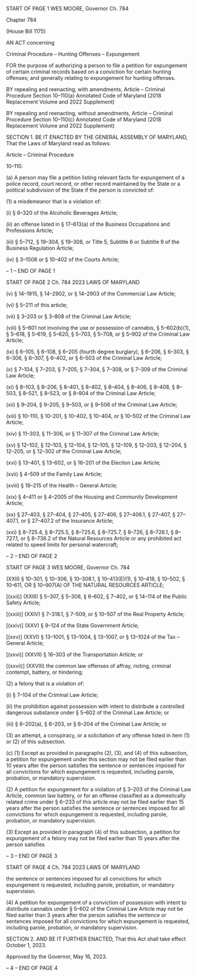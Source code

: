START OF PAGE 1
WES MOORE, Governor Ch. 784

Chapter 784

(House Bill 1175)

AN ACT concerning

Criminal Procedure – Hunting Offenses – Expungement

FOR the purpose of authorizing a person to file a petition for expungement of certain
criminal records based on a conviction for certain hunting offenses; and generally
relating to expungement for hunting offenses.

BY repealing and reenacting, with amendments,
Article – Criminal Procedure
Section 10–110(a)
Annotated Code of Maryland
(2018 Replacement Volume and 2022 Supplement)

BY repealing and reenacting, without amendments,
Article – Criminal Procedure
Section 10–110(c)
Annotated Code of Maryland
(2018 Replacement Volume and 2022 Supplement)

SECTION 1. BE IT ENACTED BY THE GENERAL ASSEMBLY OF MARYLAND,
That the Laws of Maryland read as follows:

Article – Criminal Procedure

10–110.

(a) A person may file a petition listing relevant facts for expungement of a police
record, court record, or other record maintained by the State or a political subdivision of
the State if the person is convicted of:

(1) a misdemeanor that is a violation of:

(i) § 6–320 of the Alcoholic Beverages Article;

(ii) an offense listed in § 17–613(a) of the Business Occupations and
Professions Article;

(iii) § 5–712, § 19–304, § 19–308, or Title 5, Subtitle 6 or Subtitle 9 of
the Business Regulation Article;

(iv) § 3–1508 or § 10–402 of the Courts Article;

– 1 –
END OF PAGE 1

START OF PAGE 2
Ch. 784 2023 LAWS OF MARYLAND

(v) § 14–1915, § 14–2902, or § 14–2903 of the Commercial Law
Article;

(vi) § 5–211 of this article;

(vii) § 3–203 or § 3–808 of the Criminal Law Article;

(viii) § 5–601 not involving the use or possession of cannabis, §
5–602(b)(1), § 5–618, § 5–619, § 5–620, § 5–703, § 5–708, or § 5–902 of the Criminal Law
Article;

(ix) § 6–105, § 6–108, § 6–205 (fourth degree burglary), § 6–206, §
6–303, § 6–306, § 6–307, § 6–402, or § 6–503 of the Criminal Law Article;

(x) § 7–104, § 7–203, § 7–205, § 7–304, § 7–308, or § 7–309 of the
Criminal Law Article;

(xi) § 8–103, § 8–206, § 8–401, § 8–402, § 8–404, § 8–406, § 8–408, §
8–503, § 8–521, § 8–523, or § 8–904 of the Criminal Law Article;

(xii) § 9–204, § 9–205, § 9–503, or § 9–506 of the Criminal Law Article;

(xiii) § 10–110, § 10–201, § 10–402, § 10–404, or § 10–502 of the
Criminal Law Article;

(xiv) § 11–303, § 11–306, or § 11–307 of the Criminal Law Article;

(xv) § 12–102, § 12–103, § 12–104, § 12–105, § 12–109, § 12–203, §
12–204, § 12–205, or § 12–302 of the Criminal Law Article;

(xvi) § 13–401, § 13–602, or § 16–201 of the Election Law Article;

(xvii) § 4–509 of the Family Law Article;

(xviii) § 18–215 of the Health – General Article;

(xix) § 4–411 or § 4–2005 of the Housing and Community Development
Article;

(xx) § 27–403, § 27–404, § 27–405, § 27–406, § 27–406.1, § 27–407, §
27–407.1, or § 27–407.2 of the Insurance Article;

(xxi) § 8–725.4, § 8–725.5, § 8–725.6, § 8–725.7, § 8–726, § 8–726.1, §
8–727.1, or § 8–738.2 of the Natural Resources Article or any prohibited act related to speed
limits for personal watercraft;

– 2 –
END OF PAGE 2

START OF PAGE 3
WES MOORE, Governor Ch. 784

(XXII) § 10–301, § 10–306, § 10–308.1, §
10–413(E)(1), § 10–418, § 10–502, § 10–611, OR § 10–907(A) OF THE NATURAL
RESOURCES ARTICLE;

[(xxii)] (XXIII) § 5–307, § 5–308, § 6–602, § 7–402, or §
14–114 of the Public Safety Article;

[(xxiii)] (XXIV) § 7–318.1, § 7–509, or § 10–507 of the Real Property
Article;

[(xxiv)] (XXV) § 9–124 of the State Government Article;

[(xxv)] (XXVI) § 13–1001, § 13–1004, § 13–1007, or §
13–1024 of the Tax – General Article;

[(xxvi)] (XXVII) § 16–303 of the Transportation Article; or

[(xxvii)] (XXVIII) the common law offenses of affray, rioting, criminal
contempt, battery, or hindering;

(2) a felony that is a violation of:

(i) § 7–104 of the Criminal Law Article;

(ii) the prohibition against possession with intent to distribute a
controlled dangerous substance under § 5–602 of the Criminal Law Article; or

(iii) § 6–202(a), § 6–203, or § 6–204 of the Criminal Law Article; or

(3) an attempt, a conspiracy, or a solicitation of any offense listed in item
(1) or (2) of this subsection.

(c) (1) Except as provided in paragraphs (2), (3), and (4) of this subsection, a
petition for expungement under this section may not be filed earlier than 10 years after the
person satisfies the sentence or sentences imposed for all convictions for which
expungement is requested, including parole, probation, or mandatory supervision.

(2) A petition for expungement for a violation of § 3–203 of the Criminal
Law Article, common law battery, or for an offense classified as a domestically related crime
under § 6–233 of this article may not be filed earlier than 15 years after the person satisfies
the sentence or sentences imposed for all convictions for which expungement is requested,
including parole, probation, or mandatory supervision.

(3) Except as provided in paragraph (4) of this subsection, a petition for
expungement of a felony may not be filed earlier than 15 years after the person satisfies

– 3 –
END OF PAGE 3

START OF PAGE 4
Ch. 784 2023 LAWS OF MARYLAND

the sentence or sentences imposed for all convictions for which expungement is requested,
including parole, probation, or mandatory supervision.

(4) A petition for expungement of a conviction of possession with intent to
distribute cannabis under § 5–602 of the Criminal Law Article may not be filed earlier than
3 years after the person satisfies the sentence or sentences imposed for all convictions for
which expungement is requested, including parole, probation, or mandatory supervision.

SECTION 2. AND BE IT FURTHER ENACTED, That this Act shall take effect
October 1, 2023.

Approved by the Governor, May 16, 2023.

– 4 –
END OF PAGE 4